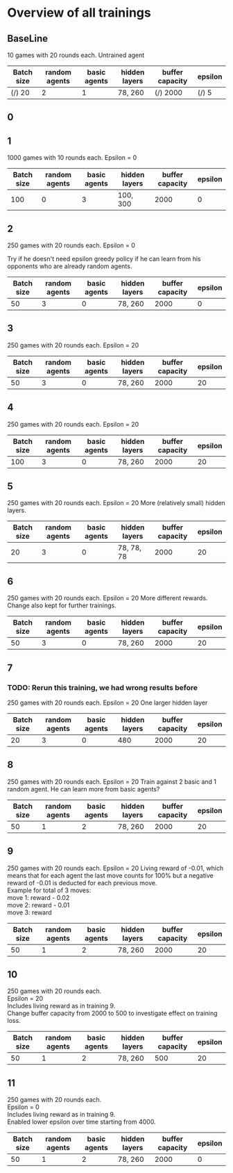 # Overview of all trainings


## BaseLine
10 games with 20 rounds each.
Untrained agent

| Batch size | random agents | basic agents | hidden layers | buffer capacity | epsilon |
| -----------|---------------|--------------|---------------|-----------------|---------|
| (/) 20     | 2             | 1            | 78, 260       | (/) 2000        | (/) 5   |

## 0


## 1
1000 games with 10 rounds each.
Epsilon = 0

| Batch size | random agents | basic agents | hidden layers | buffer capacity | epsilon |
| -----------|---------------|--------------|---------------|-----------------|---------|
| 100        | 0             | 3            | 100, 300      | 2000            | 0       |

## 2
250 games with 20 rounds each.
Epsilon = 0

Try if he doesn't need epsilon greedy policy if he can learn from his opponents who are already random agents.

| Batch size | random agents | basic agents | hidden layers | buffer capacity | epsilon |
| -----------|---------------|--------------|---------------|-----------------|---------|
| 50         | 3             | 0            | 78, 260       | 2000            | 0       |

## 3
250 games with 20 rounds each.
Epsilon = 20

| Batch size | random agents | basic agents | hidden layers | buffer capacity | epsilon |
| -----------|---------------|--------------|---------------|-----------------|---------|
| 50         | 3             | 0            | 78, 260       | 2000            | 20      |

## 4
250 games with 20 rounds each.
Epsilon = 20

| Batch size | random agents | basic agents | hidden layers | buffer capacity | epsilon |
| -----------|---------------|--------------|---------------|-----------------|---------|
| 100        | 3             | 0            | 78, 260       | 2000            | 20      |

## 5
250 games with 20 rounds each.
Epsilon = 20
More (relatively small) hidden layers.

| Batch size | random agents | basic agents | hidden layers | buffer capacity | epsilon |
| -----------|---------------|--------------|---------------|-----------------|---------|
| 20         | 3             | 0            | 78, 78, 78    | 2000            | 20      |

## 6
250 games with 20 rounds each.
Epsilon = 20
More different rewards. Change also kept for further trainings.

| Batch size | random agents | basic agents | hidden layers | buffer capacity | epsilon |
| -----------|---------------|--------------|---------------|-----------------|---------|
| 50         | 3             | 0            | 78, 260       | 2000            | 20      |

## 7
### TODO: Rerun this training, we had wrong results before
250 games with 20 rounds each.
Epsilon = 20
One larger hidden layer

| Batch size | random agents | basic agents | hidden layers | buffer capacity | epsilon |
| -----------|---------------|--------------|---------------|-----------------|---------|
| 20         | 3             | 0            | 480           | 2000            | 20      |

## 8
250 games with 20 rounds each.
Epsilon = 20
Train against 2 basic and 1 random agent. He can learn more from basic agents?

| Batch size | random agents | basic agents | hidden layers | buffer capacity | epsilon |
| -----------|---------------|--------------|---------------|-----------------|---------|
| 50         | 1             | 2            | 78, 260       | 2000            | 20      |

## 9
250 games with 20 rounds each.
Epsilon = 20
Living reward of -0.01, which means that for each agent the last move counts for 100% but a negative reward of -0.01 is deducted for each previous move.  
Example for total of 3 moves:  
move 1: reward - 0.02  
move 2: reward - 0.01  
move 3: reward

| Batch size | random agents | basic agents | hidden layers | buffer capacity | epsilon |
| -----------|---------------|--------------|---------------|-----------------|---------|
| 50         | 1             | 2            | 78, 260       | 2000            | 20      |

## 10
250 games with 20 rounds each.  
Epsilon = 20  
Includes living reward as in training 9.  
Change buffer capacity from 2000 to 500 to investigate effect on training loss.  

| Batch size | random agents | basic agents | hidden layers | buffer capacity | epsilon |
| -----------|---------------|--------------|---------------|-----------------|---------|
| 50         | 1             | 2            | 78, 260       | 500             | 20      |

## 11
250 games with 20 rounds each.  
Epsilon = 0  
Includes living reward as in training 9.  
Enabled lower epsilon over time starting from 4000.  

| Batch size | random agents | basic agents | hidden layers | buffer capacity | epsilon |
| -----------|---------------|--------------|---------------|-----------------|---------|
| 50         | 1             | 2            | 78, 260       | 2000            | 0       |